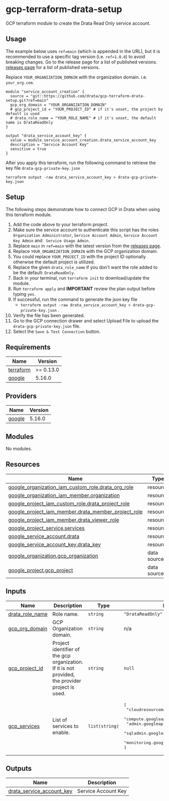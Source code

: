 # gcp-terraform-drata-setup

GCP terraform module to create the Drata Read Only service account.

## Usage

The example below uses `ref=main` (which is appended in the URL),  but it is recommended to use a specific tag version (i.e. `ref=1.0.0`) to avoid breaking changes. Go to the release page for a list of published versions. [releases page](https://github.com/drata/gcp-terraform-drata-setup/releases) for a list of published versions.

Replace `YOUR_ORGANIZATION_DOMAIN` with the organization domain. i.e. `your_org.com`.
```
module "service_account_creation" {
  source = "git::https://github.com/drata/gcp-terraform-drata-setup.git?ref=main"
  gcp_org_domain = "YOUR_ORGANIZATION_DOMAIN"
  # gcp_project_id = "YOUR_PROJECT_ID" # if it's unset, the project by default is used
  # drata_role_name = "YOUR_ROLE_NAME" # if it's unset, the default name is DrataReadOnly
}

output "drata_service_account_key" {
  value = module.service_account_creation.drata_service_account_key
  description = "Service Account Key"
  sensitive = true
}
```

After you apply this terraform, run the following command to retrieve the key file `drata-gcp-private-key.json`
```
terraform output -raw drata_service_account_key > drata-gcp-private-key.json
```

## Setup

The following steps demonstrate how to connect GCP in Drata when using this terraform module.

1. Add the code above to your terraform project.
2. Make sure the service account to authenticate this script has the roles `Organization Administrator`, `Service Account Admin`, `Service Account Key Admin` and ` Service Usage Admin`.
3. Replace `main` in `ref=main` with the latest version from the [releases page](https://github.com/drata/gcp-terraform-drata-setup/releases).
4. Replace `YOUR_ORGANIZATION_DOMAIN` with the GCP organization domain.
5. You could replace `YOUR_PROJECT_ID` with the project ID optionally otherwise the default project is utilized.
6. Replace the given `drata_role_name` if you don't want the role added to be the default: `DrataReadOnly`.
7. Back in your terminal, run `terraform init` to download/update the module.
8. Run `terraform apply` and **IMPORTANT** review the plan output before typing `yes`.
9. If successful, run the command to generate the json key file 
     - `terraform output -raw drata_service_account_key > drata-gcp-private-key.json` .
11. Verify the file has been generated.
12. Go to the GCP connection drawer and select Upload File to upload the `drata-gcp-private-key.json` file.
13. Select the `Save & Test Connection` button.

<!-- BEGIN_TF_DOCS -->
## Requirements

| Name | Version |
|------|---------|
| <a name="requirement_terraform"></a> [terraform](#requirement\_terraform) | >= 0.13.0 |
| <a name="requirement_google"></a> [google](#requirement\_google) | 5.16.0 |

## Providers

| Name | Version |
|------|---------|
| <a name="provider_google"></a> [google](#provider\_google) | 5.16.0 |

## Modules

No modules.

## Resources

| Name | Type |
|------|------|
| [google_organization_iam_custom_role.drata_org_role](https://registry.terraform.io/providers/hashicorp/google/5.16.0/docs/resources/organization_iam_custom_role) | resource |
| [google_organization_iam_member.organization](https://registry.terraform.io/providers/hashicorp/google/5.16.0/docs/resources/organization_iam_member) | resource |
| [google_project_iam_custom_role.drata_project_role](https://registry.terraform.io/providers/hashicorp/google/5.16.0/docs/resources/project_iam_custom_role) | resource |
| [google_project_iam_member.drata_member_project_role](https://registry.terraform.io/providers/hashicorp/google/5.16.0/docs/resources/project_iam_member) | resource |
| [google_project_iam_member.drata_viewer_role](https://registry.terraform.io/providers/hashicorp/google/5.16.0/docs/resources/project_iam_member) | resource |
| [google_project_service.services](https://registry.terraform.io/providers/hashicorp/google/5.16.0/docs/resources/project_service) | resource |
| [google_service_account.drata](https://registry.terraform.io/providers/hashicorp/google/5.16.0/docs/resources/service_account) | resource |
| [google_service_account_key.drata_key](https://registry.terraform.io/providers/hashicorp/google/5.16.0/docs/resources/service_account_key) | resource |
| [google_organization.gcp_organization](https://registry.terraform.io/providers/hashicorp/google/5.16.0/docs/data-sources/organization) | data source |
| [google_project.gcp_project](https://registry.terraform.io/providers/hashicorp/google/5.16.0/docs/data-sources/project) | data source |

## Inputs

| Name | Description | Type | Default | Required |
|------|-------------|------|---------|:--------:|
| <a name="input_drata_role_name"></a> [drata\_role\_name](#input\_drata\_role\_name) | Role name. | `string` | `"DrataReadOnly"` | no |
| <a name="input_gcp_org_domain"></a> [gcp\_org\_domain](#input\_gcp\_org\_domain) | GCP Organization domain. | `string` | n/a | yes |
| <a name="input_gcp_project_id"></a> [gcp\_project\_id](#input\_gcp\_project\_id) | Project identifier of the gcp organization. If it is not provided, the provider project is used. | `string` | `null` | no |
| <a name="input_gcp_services"></a> [gcp\_services](#input\_gcp\_services) | List of services to enable. | `list(string)` | <pre>[<br>  "cloudresourcemanager.googleapis.com",<br>  "compute.googleapis.com",<br>  "admin.googleapis.com",<br>  "sqladmin.googleapis.com",<br>  "monitoring.googleapis.com"<br>]</pre> | no |

## Outputs

| Name | Description |
|------|-------------|
| <a name="output_drata_service_account_key"></a> [drata\_service\_account\_key](#output\_drata\_service\_account\_key) | Service Account Key |
<!-- END_TF_DOCS -->